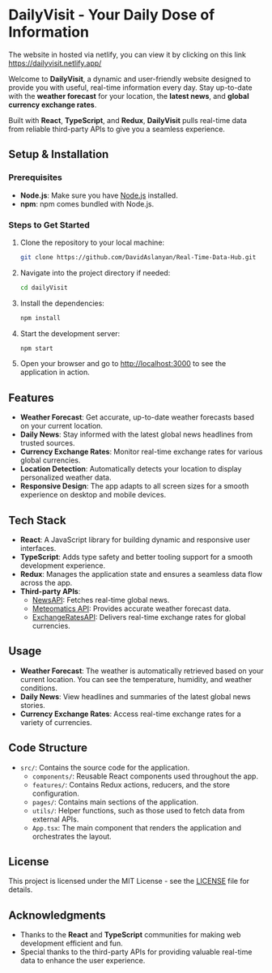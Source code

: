 # DailyVisit - Your Daily Dose of Information

The website in hosted via netlify, you can view it by clicking on this link
https://dailyvisit.netlify.app/

Welcome to **DailyVisit**, a dynamic and user-friendly website designed to provide you with useful, real-time information every day. Stay up-to-date with the **weather forecast** for your location, the **latest news**, and **global currency exchange rates**. 

Built with **React**, **TypeScript**, and **Redux**, **DailyVisit** pulls real-time data from reliable third-party APIs to give you a seamless experience.

## Setup & Installation

### Prerequisites
 
- **Node.js**: Make sure you have [Node.js](https://nodejs.org/) installed.
- **npm**: npm comes bundled with Node.js.
  
### Steps to Get Started

1. Clone the repository to your local machine:
    ```bash
    git clone https://github.com/DavidAslanyan/Real-Time-Data-Hub.git
    ```
2. Navigate into the project directory if needed:
    ```bash
    cd dailyVisit
    ```
3. Install the dependencies:
    ```bash
    npm install
    ```
4. Start the development server:
    ```bash
    npm start
    ```
5. Open your browser and go to [http://localhost:3000](http://localhost:3000) to see the application in action.


## Features

- **Weather Forecast**: Get accurate, up-to-date weather forecasts based on your current location.
- **Daily News**: Stay informed with the latest global news headlines from trusted sources.
- **Currency Exchange Rates**: Monitor real-time exchange rates for various global currencies.
- **Location Detection**: Automatically detects your location to display personalized weather data.
- **Responsive Design**: The app adapts to all screen sizes for a smooth experience on desktop and mobile devices.

## Tech Stack

- **React**: A JavaScript library for building dynamic and responsive user interfaces.
- **TypeScript**: Adds type safety and better tooling support for a smooth development experience.
- **Redux**: Manages the application state and ensures a seamless data flow across the app.
- **Third-party APIs**:
  - [NewsAPI](https://newsapi.org/): Fetches real-time global news.
  - [Meteomatics API](https://www.meteomatics.com/): Provides accurate weather forecast data.
  - [ExchangeRatesAPI](https://exchangeratesapi.io/): Delivers real-time exchange rates for global currencies.

## Usage

- **Weather Forecast**: The weather is automatically retrieved based on your current location. You can see the temperature, humidity, and weather conditions.
- **Daily News**: View headlines and summaries of the latest global news stories.
- **Currency Exchange Rates**: Access real-time exchange rates for a variety of currencies.

## Code Structure

- `src/`: Contains the source code for the application.
  - `components/`: Reusable React components used throughout the app.
  - `features/`: Contains Redux actions, reducers, and the store configuration.
  - `pages/`: Contains main sections of the application. 
  - `utils/`: Helper functions, such as those used to fetch data from external APIs.
  - `App.tsx`: The main component that renders the application and orchestrates the layout.

## License

This project is licensed under the MIT License - see the [LICENSE](LICENSE) file for details.

## Acknowledgments

- Thanks to the **React** and **TypeScript** communities for making web development efficient and fun.
- Special thanks to the third-party APIs for providing valuable real-time data to enhance the user experience.
